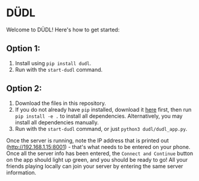 # DÜDL
Welcome to DÜDL! Here's how to get started:

## Option 1:

1. Install using `pip install dudl`.
2. Run with the `start-dudl` command.

## Option 2:

1. Download the files in this repository.
2. If you do not already have `pip` installed, download it [here](https://pip.pypa.io/en/stable/installation/) first, then run `pip install -e .` to install all dependencies. Alternatively, you may install all dependencies manually. 
3. Run with the `start-dudl` command, or just `python3 dudl/dudl_app.py`.

Once the server is running, note the IP address that is printed out (http://192.168.1.15:8001) - that's what needs to be entered on your phone. Once all the server info has been entered, the `Connect and Continue` button on the app should light up green, and you should be ready to go! All your friends playing locally can join your server by entering the same server information.
